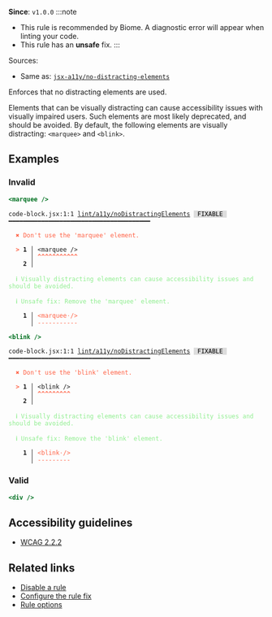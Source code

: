 **Since**: `v1.0.0`
:::note
- This rule is recommended by Biome. A diagnostic error will appear when linting your code.
- This rule has an **unsafe** fix.
:::

Sources: 
- Same as: <a href="https://github.com/jsx-eslint/eslint-plugin-jsx-a11y/blob/main/docs/rules/no-distracting-elements.md" target="_blank"><code>jsx-a11y/no-distracting-elements</code></a>

Enforces that no distracting elements are used.

Elements that can be visually distracting can cause accessibility issues with visually impaired users.
Such elements are most likely deprecated, and should be avoided.
By default, the following elements are visually distracting: `<marquee>` and `<blink>`.

## Examples

### Invalid

```jsx
<marquee />
```

<pre class="language-text"><code class="language-text">code-block.jsx:1:1 <a href="https://biomejs.dev/linter/rules/no-distracting-elements">lint/a11y/noDistractingElements</a> <span style="color: #000; background-color: #ddd;"> FIXABLE </span> ━━━━━━━━━━━━━━━━━━━━━━━━━━━━━━━━━━━━━━━

<strong><span style="color: Tomato;">  </span></strong><strong><span style="color: Tomato;">✖</span></strong> <span style="color: Tomato;">Don't use the 'marquee' element.</span>
  
<strong><span style="color: Tomato;">  </span></strong><strong><span style="color: Tomato;">&gt;</span></strong> <strong>1 │ </strong>&lt;marquee /&gt;
   <strong>   │ </strong><strong><span style="color: Tomato;">^</span></strong><strong><span style="color: Tomato;">^</span></strong><strong><span style="color: Tomato;">^</span></strong><strong><span style="color: Tomato;">^</span></strong><strong><span style="color: Tomato;">^</span></strong><strong><span style="color: Tomato;">^</span></strong><strong><span style="color: Tomato;">^</span></strong><strong><span style="color: Tomato;">^</span></strong><strong><span style="color: Tomato;">^</span></strong><strong><span style="color: Tomato;">^</span></strong><strong><span style="color: Tomato;">^</span></strong>
    <strong>2 │ </strong>
  
<strong><span style="color: lightgreen;">  </span></strong><strong><span style="color: lightgreen;">ℹ</span></strong> <span style="color: lightgreen;">Visually distracting elements can cause accessibility issues and should be avoided.</span>
  
<strong><span style="color: lightgreen;">  </span></strong><strong><span style="color: lightgreen;">ℹ</span></strong> <span style="color: lightgreen;">Unsafe fix</span><span style="color: lightgreen;">: </span><span style="color: lightgreen;">Remove the 'marquee' element.</span>
  
<strong>  </strong><strong>  1 │ </strong><span style="color: Tomato;">&lt;</span><span style="color: Tomato;">m</span><span style="color: Tomato;">a</span><span style="color: Tomato;">r</span><span style="color: Tomato;">q</span><span style="color: Tomato;">u</span><span style="color: Tomato;">e</span><span style="color: Tomato;">e</span><span style="opacity: 0.8;"><span style="color: Tomato;">·</span></span><span style="color: Tomato;">/</span><span style="color: Tomato;">&gt;</span>
<strong>  </strong><strong>    │ </strong><span style="color: Tomato;">-</span><span style="color: Tomato;">-</span><span style="color: Tomato;">-</span><span style="color: Tomato;">-</span><span style="color: Tomato;">-</span><span style="color: Tomato;">-</span><span style="color: Tomato;">-</span><span style="color: Tomato;">-</span><span style="color: Tomato;">-</span><span style="color: Tomato;">-</span><span style="color: Tomato;">-</span>
</code></pre>

```jsx
<blink />
```

<pre class="language-text"><code class="language-text">code-block.jsx:1:1 <a href="https://biomejs.dev/linter/rules/no-distracting-elements">lint/a11y/noDistractingElements</a> <span style="color: #000; background-color: #ddd;"> FIXABLE </span> ━━━━━━━━━━━━━━━━━━━━━━━━━━━━━━━━━━━━━━━

<strong><span style="color: Tomato;">  </span></strong><strong><span style="color: Tomato;">✖</span></strong> <span style="color: Tomato;">Don't use the 'blink' element.</span>
  
<strong><span style="color: Tomato;">  </span></strong><strong><span style="color: Tomato;">&gt;</span></strong> <strong>1 │ </strong>&lt;blink /&gt;
   <strong>   │ </strong><strong><span style="color: Tomato;">^</span></strong><strong><span style="color: Tomato;">^</span></strong><strong><span style="color: Tomato;">^</span></strong><strong><span style="color: Tomato;">^</span></strong><strong><span style="color: Tomato;">^</span></strong><strong><span style="color: Tomato;">^</span></strong><strong><span style="color: Tomato;">^</span></strong><strong><span style="color: Tomato;">^</span></strong><strong><span style="color: Tomato;">^</span></strong>
    <strong>2 │ </strong>
  
<strong><span style="color: lightgreen;">  </span></strong><strong><span style="color: lightgreen;">ℹ</span></strong> <span style="color: lightgreen;">Visually distracting elements can cause accessibility issues and should be avoided.</span>
  
<strong><span style="color: lightgreen;">  </span></strong><strong><span style="color: lightgreen;">ℹ</span></strong> <span style="color: lightgreen;">Unsafe fix</span><span style="color: lightgreen;">: </span><span style="color: lightgreen;">Remove the 'blink' element.</span>
  
<strong>  </strong><strong>  1 │ </strong><span style="color: Tomato;">&lt;</span><span style="color: Tomato;">b</span><span style="color: Tomato;">l</span><span style="color: Tomato;">i</span><span style="color: Tomato;">n</span><span style="color: Tomato;">k</span><span style="opacity: 0.8;"><span style="color: Tomato;">·</span></span><span style="color: Tomato;">/</span><span style="color: Tomato;">&gt;</span>
<strong>  </strong><strong>    │ </strong><span style="color: Tomato;">-</span><span style="color: Tomato;">-</span><span style="color: Tomato;">-</span><span style="color: Tomato;">-</span><span style="color: Tomato;">-</span><span style="color: Tomato;">-</span><span style="color: Tomato;">-</span><span style="color: Tomato;">-</span><span style="color: Tomato;">-</span>
</code></pre>

### Valid

```jsx
<div />
```

## Accessibility guidelines

- [WCAG 2.2.2](https://www.w3.org/WAI/WCAG21/Understanding/pause-stop-hide)

## Related links

- [Disable a rule](/linter/#disable-a-lint-rule)
- [Configure the rule fix](/linter#configure-the-rule-fix)
- [Rule options](/linter/#rule-options)

